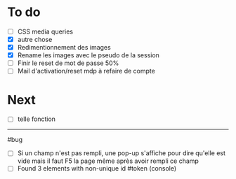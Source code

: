 # To do
  
  - [ ] CSS media queries
  - [X] autre chose
  - [X] Redimentionnement des images
  - [X] Rename les images avec le pseudo de la session
  - [ ] Finir le reset de mot de passe 50%
  - [ ] Mail d'activation/reset mdp à refaire de compte

# Next

  - [ ] telle fonction
  
__________________
#bug 

- [ ] Si un champ n'est pas rempli, une pop-up s'affiche pour dire qu'elle est vide mais il faut F5 la page même après avoir rempli ce champ
- [ ] Found 3 elements with non-unique id #token (console)
